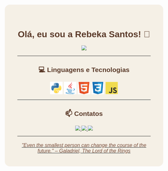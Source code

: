 <div align="center" style="font-family: 'Arial', sans-serif; background-color:#f5f0e6; padding:40px; border-radius:16px; color:#5b3a29;">

# Olá, eu sou a Rebeka Santos! 🥰

<a href="https://github.com/bekasantoz">
  <img height="140em" src="https://github-readme-stats.vercel.app/api?username=bekasantoz&show_icons=true&theme=vue&include_all_commits=true&count_private=true"/>
</a>

---

## 💻 Linguagens e Tecnologias
<div>
  <img alt="Python" height="40" src="https://raw.githubusercontent.com/devicons/devicon/master/icons/python/python-original.svg">
  <img alt="Java" height="40" src="https://raw.githubusercontent.com/devicons/devicon/master/icons/java/java-original.svg">
  <img alt="HTML" height="40" src="https://raw.githubusercontent.com/devicons/devicon/master/icons/html5/html5-original.svg">
  <img alt="CSS" height="40" src="https://raw.githubusercontent.com/devicons/devicon/master/icons/css3/css3-original.svg">
  <img alt="JavaScript" height="40" src="https://raw.githubusercontent.com/devicons/devicon/master/icons/javascript/javascript-original.svg">
</div>

---

## 📫 Contatos
<div>
  <a href="https://instagram.com/rebekarbsantos" target="_blank">
    <img src="https://img.shields.io/badge/-Instagram-%23E4405F?style=for-the-badge&logo=instagram&logoColor=white">
  </a>
  <a href="mailto:rebeka.raiany@gmail.com" target="_blank">
    <img src="https://img.shields.io/badge/-Gmail-%23333?style=for-the-badge&logo=gmail&logoColor=white">
  </a>
  <a href="https://www.linkedin.com/in/rebekarbsantos" target="_blank">
    <img src="https://img.shields.io/badge/-LinkedIn-%230077B5?style=for-the-badge&logo=linkedin&logoColor=white">
</div>

---

<div style="margin-top:20px; font-style:italic; font-size:16px; color:#7a4e3b;">
"Even the smallest person can change the course of the future." – Galadriel, The Lord of the Rings
</div>

</div>
